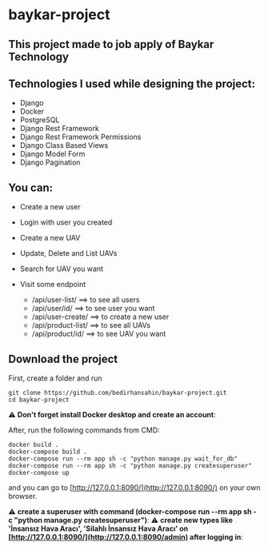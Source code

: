 # baykar-project
## This project made to job apply of Baykar Technology


## Technologies I used while designing the project:


- Django
- Docker
- PostgreSQL
- Django Rest Framework
- Django Rest Framework Permissions
- Django Class Based Views
- Django Model Form
- Django Pagination


## You can:


- Create a new user
- Login with user you created
- Create a new UAV
- Update, Delete and List UAVs
- Search for UAV you want
- Visit some endpoint

    - /api/user-list/     ==> to see all users
    - /api/user/id/       ==> to see user you want
    - /api/user-create/   ==> to create a new user
    - /api/product-list/  ==> to see all UAVs
    - /api/product/id/    ==> to see UAV you want


## Download the project

First, create a folder and run
```
git clone https://github.com/bedirhansahin/baykar-project.git
cd baykar-project
```
:warning: **Don't forget install Docker desktop and create an account**:

After, run the following commands from CMD:
```
docker build .
docker-compose build .
docker-compose run --rm app sh -c "python manage.py wait_for_db"
docker-compose run --rm app sh -c "python manage.py createsuperuser"
docker-compose up
```

and you can go to [http://127.0.0.1:8090/](http://127.0.0.1:8090/) on your own browser.

:warning: **create a superuser with command (docker-compose run --rm app sh -c "python manage.py createsuperuser")**:
:warning: **create new types like 'İnsansız Hava Aracı', 'Silahlı İnsansız Hava Aracı' on [http://127.0.0.1:8090/](http://127.0.0.1:8090/admin) after logging in**: